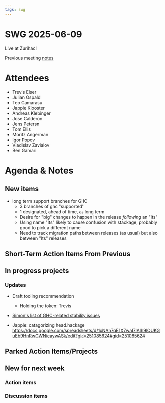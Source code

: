 ```yaml
---
tags: swg
---
```


SWG 2025-06-09
==============

Live at Zurihac!

Previous meeting [notes](https://github.com/haskellfoundation/stability/blob/main/meetings/2025-05-26.md)


# Attendees

- Trevis Elser
- Julian Ospald
- Teo Camarasu
- Jappie Klooster
- Andreas Klebinger
- Jose Calderon
- Jens Petersn
- Tom Ellis
- Moritz Angerman
- Igor Popov
- Vladislav Zavialov
- Ben Gamari

# Agenda & Notes

## New items

- long term support branches for GHC
  - 3 branches of ghc "supported"
  - 1 designated, ahead of time, as long term
  - Desire for "big" changes to happen in the release _following_ an "lts"
  - Using name "lts" likely to cause confusion with stackage, probably good to pick a different name
  - Need to track migration paths between releases (as usual) but also between "lts" releases


## Short-Term Action Items From Previous

## In progress projects
### Updates

- Draft tooling recommendation
  - Holding the token: Trevis

- [Simon's list of GHC-related stability issues](https://docs.google.com/document/d/1sX_rXHx8Mj3Kae9GalR2BwZ5-xzl7UpnpMBwl4dqsWY/edit?usp=sharing)

- Jappie: catagorizing head.hackage https://docs.google.com/spreadsheets/d/1xNAn7qE1X7waI7lAIh9lOUKGuEb9HnRwGWNicaywASk/edit?gid=251085624#gid=251085624

## Parked Action Items/Projects

## New for next week

### Action items

### Discussion items
